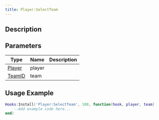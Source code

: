 ```yaml
---
title: Player:SelectTeam
---
```

## Description



## Parameters

| Type                                    | Name   | Description                    |
| --------------------------------------- | ------ | ------------------------------ |
| [Player](/vext/ref/server/class/player) | player |                                |
| [TeamID](/vext/ref/fb/class/teamid)     | team   |                                |

## Usage Example

``` lua
Hooks:Install('Player:SelectTeam', 100, function(hook, player, team)
    --Add example code here...
end)
```
